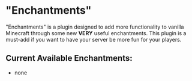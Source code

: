 # "Enchantments"

"Enchantments" is a plugin designed to add more functionality to vanilla Minecraft through some new **VERY** useful enchantments. This plugin is a must-add if you want to have your server be more fun for your players.

## Current Available Enchantments: 

 - none
